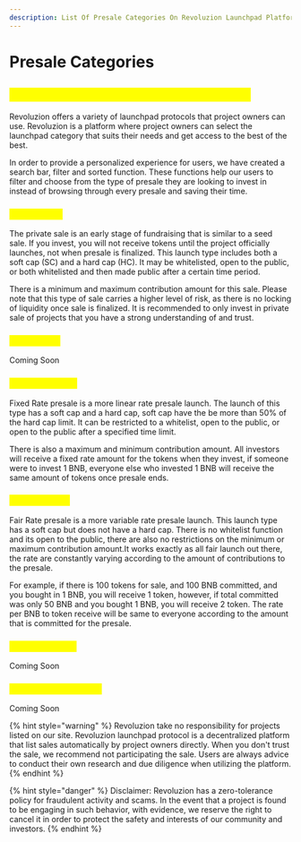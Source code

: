```yaml
---
description: List Of Presale Categories On Revoluzion Launchpad Platform
---
```


# Presale Categories

## <mark style="color:yellow;">Revoluzion Launchpad Presale Categories</mark>

Revoluzion offers a variety of launchpad protocols that project owners can use. Revoluzion is a platform where project owners can select the launchpad category that suits their needs and get access to the best of the best.

In order to provide a personalized experience for users, we have created a search bar, filter and sorted function. These functions help our users to filter and choose from the type of presale they are looking to invest in instead of browsing through every presale and saving their time.

### <mark style="color:yellow;">Private Sale</mark>

The private sale is an early stage of fundraising that is similar to a seed sale. If you invest, you will not receive tokens until the project officially launches, not when presale is finalized. This launch type includes both a soft cap (SC) and a hard cap (HC). It may be whitelisted, open to the public, or both whitelisted and then made public after a certain time period.&#x20;

There is a minimum and maximum contribution amount for this sale. Please note that this type of sale carries a higher level of risk, as there is no locking of liquidity once sale is finalized. It is recommended to only invest in private sale of projects that you have a strong understanding of and trust.

### <mark style="color:yellow;">Fusion Sale</mark>

Coming Soon

### <mark style="color:yellow;">Fixed Rate Sale</mark>

Fixed Rate presale is a more linear rate presale launch. The launch of this type has a soft cap and a hard cap, soft cap have the be more than 50% of the hard cap limit. It can be restricted to a whitelist, open to the public, or open to the public after a specified time limit.&#x20;

There is also a maximum and minimum contribution amount. All investors will receive a fixed rate amount for the tokens when they invest, if someone were to invest 1 BNB, everyone else who invested 1 BNB will receive the same amount of tokens once presale ends.

### <mark style="color:yellow;">Fair Rate Sale</mark>

Fair Rate presale is a more variable rate presale launch. This launch type has a soft cap but does not have a hard cap. There is no whitelist function and its open to the public, there are also no restrictions on the minimum or maximum contribution amount.It works exactly as all fair launch out there, the rate are constantly varying according to the amount of contributions to the presale.&#x20;

For example, if there is 100 tokens for sale, and 100 BNB committed, and you bought in 1 BNB, you will receive 1 token, however, if total committed was only 50 BNB and you bought 1 BNB, you will receive 2 token. The rate per BNB to token receive will be same to everyone according to the amount that is committed for the presale.

### <mark style="color:yellow;">Stealth Launch</mark>&#x20;

Coming Soon

### <mark style="color:yellow;">Subscription Launch</mark>&#x20;

Coming Soon

{% hint style="warning" %}
Revoluzion take no responsibility for projects listed on our site. Revoluzion launchpad protocol is a decentralized platform that list sales automatically by project owners directly. When you don't trust the sale, we recommend not participating the sale. Users are always advice to conduct their own research and due diligence when utilizing the platform.
{% endhint %}

{% hint style="danger" %}
Disclaimer: Revoluzion has a zero-tolerance policy for fraudulent activity and scams. In the event that a project is found to be engaging in such behavior, with evidence, we reserve the right to cancel it in order to protect the safety and interests of our community and investors.
{% endhint %}
